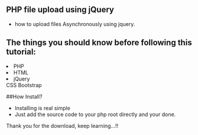 ## PHP file upload using jQuery
- how to upload files Asynchronously using jquery.

## The things you should know before following this tutorial:
<li>PHP</li>
<li>HTML</li>
<li>jQuery</li>
CSS
Bootstrap

##How Install? 
- Installing is real simple 
- Just add the source code to your php root directly and your done.

Thank you for the download, keep learning...!!
